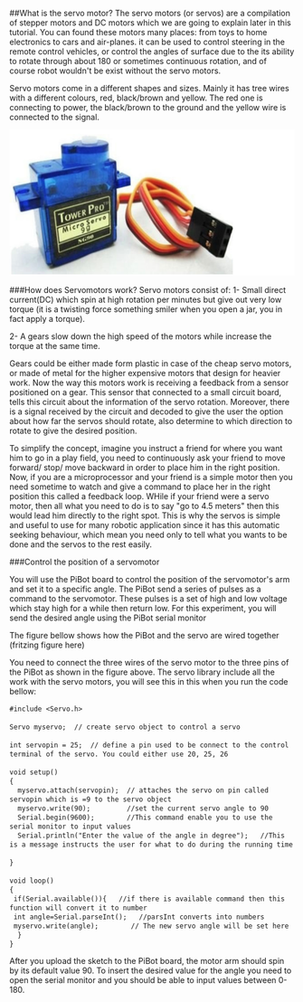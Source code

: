 ##What is the servo motor? 
The servo motors (or servos) are a compilation of stepper motors and DC motors which we are going to explain later in this tutorial. You can found these motors many places: from toys to home electronics to cars and air-planes. it can be used to control steering in the remote control vehicles, or control the angles of surface due to the its ability to rotate through about 180 or sometimes continuous rotation, and of course robot wouldn't be exist without the servo motors. 

Servo motors come in a different shapes and sizes. Mainly it has tree wires with a different colours, red, black/brown and yellow. The red one is connecting to power, the black/brown to the ground and the yellow wire is connected to the signal.

 ![Arduino Tutorials](https://github.com/RaghadHAV/arduino-tutorials/blob/master/Images/servomotors.jpg)

###How does Servomotors work?
Servo motors consist of:
 1- Small direct current(DC) which spin at high rotation per minutes but give out very low torque (it is a twisting force something smiler when you open a jar, you in fact apply a torque). 

2- A gears slow down the high speed of the motors while increase the torque at the same time.

Gears could be either made form plastic in case of the cheap servo motors, or made of metal for the higher expensive motors that design for heavier work.
Now the way this motors work is receiving a feedback from a sensor positioned on a gear. This sensor that connected to a small circuit board, tells this circuit about the information of the servo rotation. Moreover, there is a signal received by the circuit and decoded to give the user the option about how far the servos should rotate, also determine to which direction to rotate to give the desired position.

To simplify the concept, imagine you instruct a friend for where you want him to go in a play field, you need to continuously ask your friend to move forward/ stop/ move backward in order to place him in the right position. Now, if you are a microprocessor and your friend is a simple motor then you need sometime to watch and give a command to place her in the right position this called a feedback loop. WHile if your friend were a servo motor, then all what you need to do is to say "go to 4.5 meters" then this would lead him directly to the right spot. 
This is why the servos is simple and useful to use for many robotic application since it has this automatic seeking behaviour, which mean you need only to tell what you wants to be done and the servos to the rest easily. 


###Control the position of a servomotor 

You will use the PiBot board to control the position of the servomotor's arm and set it to a specific angle. The PiBot send a series of pulses as a command to the servomotor. These pulses is a set of high and low voltage which stay high for a while then return low. 
For this experiment, you will send the desired angle using the PiBot serial monitor 

The figure bellow shows how the PiBot and the servo are wired together 
(fritzing figure here)

You need to connect the three wires of the servo motor to the three pins of the PiBot as shown in the figure above. 
The servo library include all the work with the servo motors, you will see this in this when you run the code bellow:

```
#include <Servo.h> 

Servo myservo;  // create servo object to control a servo 

int servopin = 25;  // define a pin used to be connect to the control terminal of the servo. You could either use 20, 25, 26 

void setup() 
{ 
  myservo.attach(servopin);  // attaches the servo on pin called servopin which is =9 to the servo object 
  myservo.write(90);         //set the current servo angle to 90
  Serial.begin(9600);        //This command enable you to use the serial monitor to input values
  Serial.println("Enter the value of the angle in degree");   //This is a message instructs the user for what to do during the running time  

} 

void loop() 
{
 if(Serial.available()){   //if there is available command then this function will convert it to number 
 int angle=Serial.parseInt();   //parsInt converts into numbers
 myservo.write(angle);        // The new servo angle will be set here 
  } 
}

```

After you upload the sketch to the PiBot board, the motor arm should spin by its default value 90. To insert the desired value for the angle you need to open the serial monitor and you should be able to input values between 0-180. 
